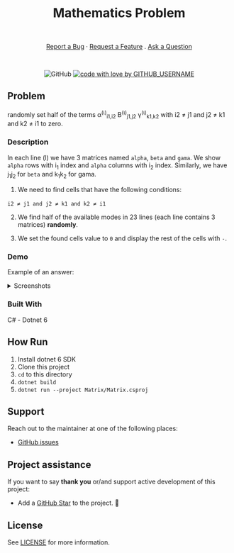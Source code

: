 <div align="center">
  <h1>Mathematics Problem</h1>
  <br />

  <a href="https://github.com/HamidMolareza/SmallProjects/issues/new?assignees=&labels=bug&template=01_BUG_REPORT.md&title=bug%3A+">Report a Bug</a>
  ·
  <a href="https://github.com/HamidMolareza/SmallProjects/issues/new?assignees=&labels=enhancement&template=02_FEATURE_REQUEST.md&title=feat%3A+">Request a Feature</a>
  .
  <a href="https://github.com/HamidMolareza/SmallProjects/issues/new?assignees=&labels=question&template=04_SUPPORT_QUESTION.md&title=support%3A+">Ask a Question</a>
</div>

<div align="center">
<br />

![GitHub](https://img.shields.io/github/license/HamidMolareza/SmallProjects)
[![code with love by GITHUB_USERNAME](https://img.shields.io/badge/%3C%2F%3E%20with%20%E2%99%A5%20by-Hamid_Molareza-ff1414.svg?style=flat-square)](https://github.com/HamidMolareza)

</div>

## Problem
randomly set half of the terms α<sup>(ι)</sup><sub>i1,i2</sub> B<sup>(ι)</sup><sub>j1,j2</sub> γ<sup>(ι)</sup><sub>k1,k2</sub> with i2 ≠ j1 and j2 ≠ k1 and k2 ≠ i1 to zero.

### Description
In each line (l) we have 3 matrices named `alpha`, `beta` and `gama`. We show `alpha` rows with i<sub>1</sub> index and `alpha` columns with i<sub>2</sub> index. Similarly, we have j<sub>1</sub>j<sub>2</sub> for `beta` and k<sub>1</sub>k<sub>2</sub> for gama.

1) We need to find cells that have the following conditions:

`i2 ≠ j1 and j2 ≠ k1 and k2 ≠ i1`

2) We find half of the available modes in 23 lines (each line contains 3 matrices) **randomly**.

3) We set the found cells value to `0` and display the rest of the cells with `-`.


### Demo
Example of an answer:

<details>
<summary>Screenshots</summary>
In the picture you can see 5 lines of 23 lines.
<br>

![sample result](docs/0.jpg)

</details>

### Built With

C# - Dotnet 6

## How Run

1. Install dotnet 6 SDK
2. Clone this project
3. `cd` to this directory
4. `dotnet build`
5. `dotnet run --project Matrix/Matrix.csproj`

## Support

Reach out to the maintainer at one of the following places:

- [GitHub issues](https://github.com/HamidMolareza/SmallProjects/issues/new?assignees=&labels=question&template=04_SUPPORT_QUESTION.md&title=support%3A+)

## Project assistance

If you want to say **thank you** or/and support active development of this project:

- Add a [GitHub Star](https://github.com/HamidMolareza/SmallProjects) to the project.  🌟

## License

See [LICENSE](../LICENSE) for more information.

